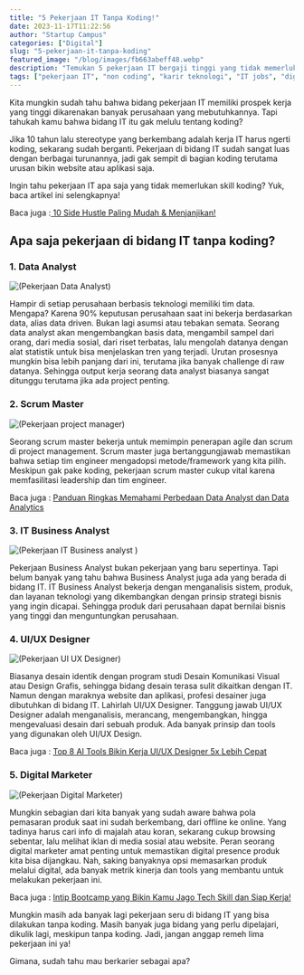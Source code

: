 ```yaml
---
title: "5 Pekerjaan IT Tanpa Koding!"
date: 2023-11-17T11:22:56
author: "Startup Campus"
categories: ["Digital"]
slug: "5-pekerjaan-it-tanpa-koding"
featured_image: "/blog/images/fb663abeff48.webp"
description: "Temukan 5 pekerjaan IT bergaji tinggi yang tidak memerlukan skill coding. Panduan karir IT untuk non-programmer dengan prospek kerja menjanjikan di era digital."
tags: ["pekerjaan IT", "non coding", "karir teknologi", "IT jobs", "digital career", "tech industry"]
---
```


Kita mungkin sudah tahu bahwa bidang pekerjaan IT memiliki prospek kerja yang tinggi dikarenakan banyak perusahaan yang mebutuhkannya. Tapi tahukah kamu bahwa bidang IT itu gak melulu tentang koding?

Jika 10 tahun lalu stereotype yang berkembang adalah kerja IT harus ngerti koding, sekarang sudah berganti. Pekerjaan di bidang IT sudah sangat luas dengan berbagai turunannya, jadi gak sempit di bagian koding terutama urusan bikin website atau aplikasi saja. 

Ingin tahu pekerjaan IT apa saja yang tidak memerlukan skill koding? Yuk, baca artikel ini selengkapnya!

Baca juga :[ 10 Side Hustle Paling Mudah & Menjanjikan!](https://startupcampus.id/blog/10-side-hustle-paling-mudah-menjanjikan/)

## Apa saja pekerjaan di bidang IT tanpa koding?

### 1. Data Analyst

![(Pekerjaan Data Analyst)](/uploads/2023/11/Data-Analyst-1024x683.webp)

Hampir di setiap perusahaan berbasis teknologi memiliki tim data. Mengapa? Karena 90% keputusan perusahaan saat ini bekerja berdasarkan data, alias data driven. Bukan lagi asumsi atau tebakan semata. Seorang data analyst akan mengembangkan basis data, mengambil sampel dari orang, dari media sosial, dari riset terbatas, lalu mengolah datanya dengan alat statistik untuk bisa menjelaskan tren yang terjadi. Urutan prosesnya mungkin bisa lebih panjang dari ini, terutama jika banyak challenge di raw datanya. Sehingga output kerja seorang data analyst biasanya sangat ditunggu terutama jika ada project penting.

### 2. Scrum Master

![(Pekerjaan project manager)](/uploads/2023/11/project-manager-1024x683.webp)

Seorang scrum master bekerja untuk memimpin penerapan agile dan scrum di project management. Scrum master juga bertanggungjawab memastikan bahwa setiap tim engineer mengadopsi metode/framework yang kita pilih. Meskipun gak pake koding, pekerjaan scrum master cukup vital karena memfasilitasi leadership dan tim engineer.

Baca juga : [Panduan Ringkas Memahami Perbedaan Data Analyst dan Data Analytics](https://startupcampus.id/blog/perbedaan-data-analyst-dan-data-analytics/)

### 3. IT Business Analyst

![(Pekerjaan IT Business analyst
)](/uploads/2023/11/IT-business-analyst-1024x683.jpeg)

Pekerjaan Business Analyst bukan pekerjaan yang baru sepertinya. Tapi belum banyak yang tahu bahwa Business Analyst juga ada yang berada di bidang IT. IT Business Analyst bekerja dengan menganalisis sistem, produk, dan layanan teknologi yang dikembangkan dengan prinsip strategi bisnis yang ingin dicapai. Sehingga produk dari perusahaan dapat bernilai bisnis yang tinggi dan menguntungkan perusahaan.

### 4. UI/UX Designer

![(Pekerjaan UI UX Designer)](/uploads/2023/11/pekerjaan-ui-ux-design-1024x567.webp)

Biasanya desain identik dengan program studi Desain Komunikasi Visual atau Design Grafis, sehingga bidang desain terasa sulit dikaitkan dengan IT. Namun dengan maraknya website dan aplikasi, profesi desainer juga dibutuhkan di bidang IT. Lahirlah UI/UX Designer. Tanggung jawab UI/UX Designer adalah menganalisis, merancang, mengembangkan, hingga mengevaluasi desain dari sebuah produk. Ada banyak prinsip dan tools yang digunakan oleh UI/UX Design. 

Baca juga : [Top 8 AI Tools Bikin Kerja UI/UX Designer 5x Lebih Cepat](https://startupcampus.id/blog/top-8-ai-tools-bikin-kerja-ui-ux-designer-5x-lebih-cepat/)

### 5. Digital Marketer

![(Pekerjaan Digital Marketer)](/uploads/2023/11/Digital-marketer-1024x683.webp)

Mungkin sebagian dari kita banyak yang sudah aware bahwa pola pemasaran produk saat ini sudah berkembang, dari offline ke online. Yang tadinya harus cari info di majalah atau koran, sekarang cukup browsing sebentar, lalu melihat iklan di media sosial atau website. Peran seorang digital marketer amat penting untuk memastikan digital presence produk kita bisa dijangkau. Nah, saking banyaknya opsi memasarkan produk melalui digital, ada banyak metrik kinerja dan tools yang membantu untuk melakukan pekerjaan ini.

Baca juga : [Intip Bootcamp yang Bikin Kamu Jago Tech Skill dan Siap Kerja!](https://startupcampus.id/blog/intip-bootcamp-yang-bikin-kamu-jago-tech-skill-dan-siap-kerja/)

Mungkin masih ada banyak lagi pekerjaan seru di bidang IT yang bisa dilakukan tanpa koding. Masih banyak juga bidang yang perlu dipelajari, dikulik lagi, meskipun tanpa koding. Jadi, jangan anggap remeh lima pekerjaan ini ya!

Gimana, sudah tahu mau berkarier sebagai apa?